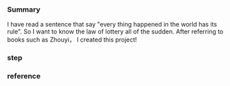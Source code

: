 ### Summary
I have read a sentence that say "every thing happened in the world has its rule". So I want to know the law of lottery all of the sudden.
After referring to books such as Zhouyi， I created this project! 
### step

### reference
